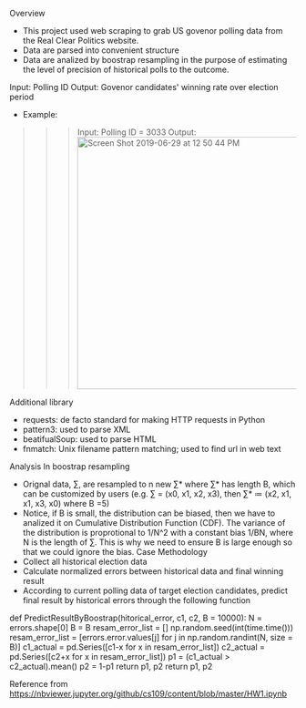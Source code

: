 
Overview
- This project used web scraping to grab US govenor polling data from the Real Clear Politics website.
- Data are parsed into convenient structure
- Data are analized by boostrap resampling in the purpose of estimating the level of precision of historical polls to the outcome.

Input: Polling ID
Output: Govenor candidates' winning rate over election period
- Example:
>>> Input: Polling ID = 3033
>>> Output:  <img width="443" alt="Screen Shot 2019-06-29 at 12 50 44 PM" src="https://user-images.githubusercontent.com/37491825/60387678-c6944380-9a74-11e9-860b-f51fa4308349.png">


Additional library
- requests: de facto standard for making HTTP requests in Python
- pattern3: used to parse XML
- beatifualSoup: used to parse HTML
- fnmatch: Unix filename pattern matching; used to find url in web text


Analysis
In boostrap resampling
- Orignal data, ∑, are resampled to n new ∑* where ∑* has length B, which can be customized by users (e.g. ∑ = (x0, x1, x2, x3), then ∑* ≔ (x2, x1, x1, x3, x0) where B =5)
- Notice, if B is small, the distribution can be biased, then we have to analized it on Cumulative Distribution Function (CDF). The variance of the distribution is proprotional to 1/N^2 with a constant bias 1/BN, where N is the length of ∑. This is why we need to ensure B is large enough so that we could ignore the bias.
Case Methodology
- Collect all historical election data
- Calculate normalized errors between historical data and final winning result
- According to current polling data of target election candidates, predict final result by historical errors through the following function

def PredictResultByBoostrap(hitorical_error, c1, c2, B = 10000):
N = errors.shape[0]
B = B
resam_error_list = []
np.random.seed(int(time.time()))
resam_error_list = [errors.error.values[j] for j in np.random.randint(N, size = B)]
c1_actual = pd.Series([c1-x for x in resam_error_list])
c2_actual = pd.Series([c2+x for x in resam_error_list])
p1 = (c1_actual > c2_actual).mean()
p2 = 1-p1
return p1, p2
return p1, p2

Reference from https://nbviewer.jupyter.org/github/cs109/content/blob/master/HW1.ipynb





